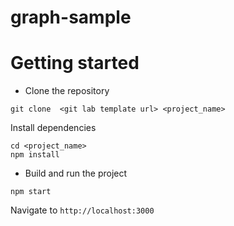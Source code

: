# graph-sample
# Getting started
- Clone the repository
```
git clone  <git lab template url> <project_name>
```
 Install dependencies
```
cd <project_name>
npm install
```
- Build and run the project
```
npm start
```
  Navigate to `http://localhost:3000`
